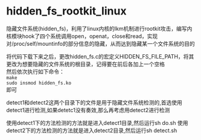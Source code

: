 # hidden_fs_rootkit_linux

隐藏文件系统(hidden_fs)，利用了linux内核的lkm机制进行rootkit攻击，编写内核模块hook了四个系统调用open，openat，close和read，实现对/proc/self/mountinfo的部分信息的隐藏，从而达到隐藏某一个文件系统的目的

将代码下载下来之后，更改hidden_fs.c的宏定义HIDDEN_FS_FILE_PATH，将其更改为想要隐藏的文件系统的根目录，记得要在前后各加上一个空格  
然后依次执行如下命令：  
`make`  
`sudo insmod hidden_fs.ko`  
即可

detect1和detect2这两个目录下的文件是用于隐藏文件系统检测的,首选使用detect1进行检测,如果detetc1没有奏效,那么再考虑用detect2进行检测

使用detect1下的方法检测的方法就是进入detect1目录,然后运行sh do.sh
使用detect2下的方法检测的方法就是进入detect2目录,然后运行sh detect.sh
